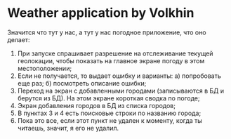 # Weather application by Volkhin

Значится что тут у нас, а тут у нас погодное приложение, что оно делает:
1) При запуске спрашивает разрешение на отслеживание текущей геолокации, чтобы показать на главное экране погоду в этом местоположении;
2) Если не получается, то выдает ошибку и варианты:
   а) попробовать еще раз;
   б) посмотреть описание ошибки;
3) Переход на экран с добавленными городами (записываются в БД и берутся из БД). На этом экране короткая сводка по погоде;
4) Экран добавления городов в БД из списка городов;
5) В пунктах 3 и 4 есть поисковые строки по названию города;
6) Пока это все, если этот пункт не удален к моменту, когда ты читаешь, значит, я его не удалил.
